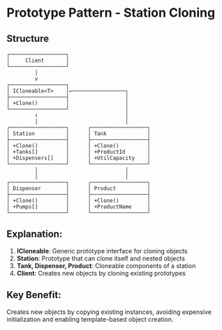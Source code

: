# Prototype Pattern - Station Cloning

## Structure
```
┌──────────────────┐
│     Client       │
└──────────────────┘
         │
         v
┌──────────────────┐
│ ICloneable<T>    │←─────────────────┐
├──────────────────┤                  │
│ +Clone()         │                  │
└──────────────────┘                  │
         ↑                            │
         │                            │
┌──────────────────┐      ┌──────────────────┐
│ Station          │      │ Tank             │
├──────────────────┤      ├──────────────────┤
│ +Clone()         │      │ +Clone()         │
│ +Tanks[]         │      │ +ProductId       │
│ +Dispensers[]    │      │ +UtilCapacity    │
└──────────────────┘      └──────────────────┘
         │                            │
         │                            │
┌──────────────────┐      ┌──────────────────┐
│ Dispenser        │      │ Product          │
├──────────────────┤      ├──────────────────┤
│ +Clone()         │      │ +Clone()         │
│ +Pumps[]         │      │ +ProductName     │
└──────────────────┘      └──────────────────┘
```

## Explanation:
1. **ICloneable<T>**: Generic prototype interface for cloning objects
2. **Station**: Prototype that can clone itself and nested objects
3. **Tank, Dispenser, Product**: Cloneable components of a station
4. **Client**: Creates new objects by cloning existing prototypes

## Key Benefit:
Creates new objects by copying existing instances, avoiding expensive initialization and enabling template-based object creation.